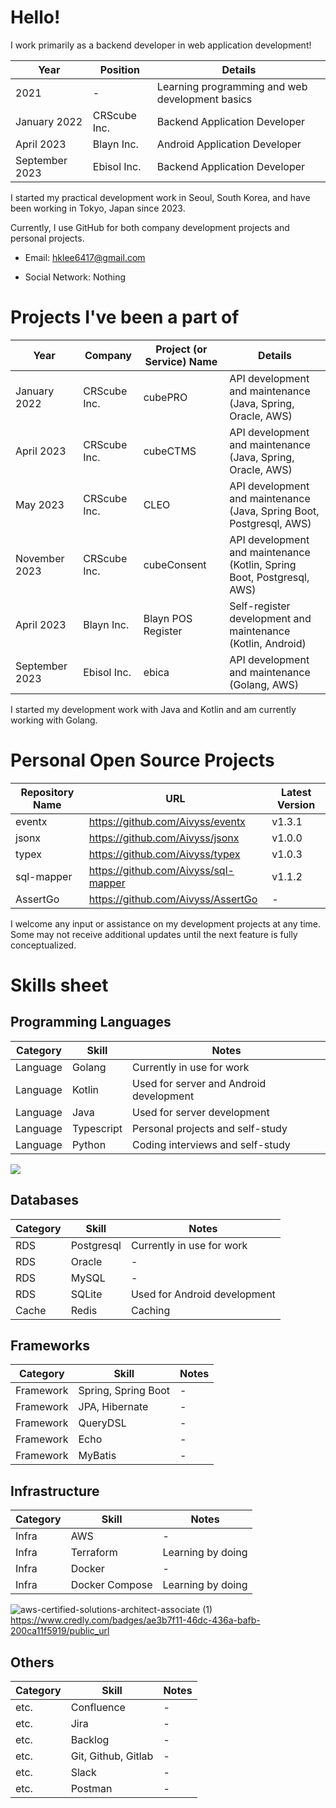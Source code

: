 # Hello!

I work primarily as a backend developer in web application development!

| Year | Position | Details |
| --- | --- | --- |
| 2021 | -   | Learning programming and web development basics |
| January 2022 | CRScube Inc. | Backend Application Developer |
| April 2023 | Blayn Inc. | Android Application Developer |
| September 2023 | Ebisol Inc. | Backend Application Developer |

I started my practical development work in Seoul, South Korea, and have been working in Tokyo, Japan since 2023.

Currently, I use GitHub for both company development projects and personal projects.

- Email: [hklee6417@gmail.com](mailto:hklee6417@gmail.com)
  
- Social Network: Nothing
  

# Projects I've been a part of

| Year | Company | Project (or Service) Name | Details |
| --- | --- | --- | --- |
| January 2022 | CRScube Inc. | cubePRO | API development and maintenance<br>(Java, Spring, Oracle, AWS) |
| April 2023 | CRScube Inc. | cubeCTMS | API development and maintenance<br>(Java, Spring, Oracle, AWS) |
| May 2023 | CRScube Inc. | CLEO | API development and maintenance<br>(Java, Spring Boot, Postgresql, AWS) |
| November 2023 | CRScube Inc. | cubeConsent | API development and maintenance<br>(Kotlin, Spring Boot, Postgresql, AWS) |
| April 2023 | Blayn Inc. | Blayn POS Register | Self-register development and maintenance<br>(Kotlin, Android) |
| September 2023 | Ebisol Inc. | ebica | API development and maintenance<br>(Golang, AWS) |

I started my development work with Java and Kotlin and am currently working with Golang.

# Personal Open Source Projects

| Repository Name | URL | Latest Version |
| --- | --- | --- |
| eventx | https://github.com/Aivyss/eventx | v1.3.1 |
| jsonx | https://github.com/Aivyss/jsonx | v1.0.0 |
| typex | https://github.com/Aivyss/typex | v1.0.3 |
| sql-mapper | https://github.com/Aivyss/sql-mapper | v1.1.2 |
| AssertGo | https://github.com/Aivyss/AssertGo | -   |

I welcome any input or assistance on my development projects at any time. Some may not receive additional updates until the next feature is fully conceptualized.

# Skills sheet

## Programming Languages

| Category | Skill | Notes |
| --- | --- | --- |
| Language | Golang | Currently in use for work |
| Language | Kotlin | Used for server and Android development |
| Language | Java | Used for server development |
| Language | Typescript | Personal projects and self-study |
| Language | Python | Coding interviews and self-study |

<img src="https://github-readme-stats.vercel.app/api/top-langs/?username=Aivyss&exclude_repo=Seoul_air_quality_prediction,CodingTest-Node,practice2-of-React,practice1_of_react,react_practice_movie_app,CanVus" />

## Databases

| Category | Skill | Notes |
| --- | --- | --- |
| RDS | Postgresql | Currently in use for work |
| RDS | Oracle | -   |
| RDS | MySQL | -   |
| RDS | SQLite | Used for Android development |
| Cache | Redis | Caching |

## Frameworks

| Category | Skill | Notes |
| --- | --- | --- |
| Framework | Spring, Spring Boot | -   |
| Framework | JPA, Hibernate | -   |
| Framework | QueryDSL | -   |
| Framework | Echo | -   |
| Framework | MyBatis | -   |

## Infrastructure

| Category | Skill | Notes |
| --- | --- | --- |
| Infra | AWS | -   |
| Infra | Terraform | Learning by doing |
| Infra | Docker | -   |
| Infra | Docker Compose | Learning by doing |

![aws-certified-solutions-architect-associate (1)](https://github.com/Aivyss/Aivyss/assets/64432366/6e3d507a-cc5d-41c0-ad39-6fde88f4ddbf)
<br> https://www.credly.com/badges/ae3b7f11-46dc-436a-bafb-200ca11f5919/public_url

## Others

| Category | Skill | Notes |
| --- | --- | --- |
| etc. | Confluence | -   |
| etc. | Jira | -   |
| etc. | Backlog | -   |
| etc. | Git, Github, Gitlab | -   |
| etc. | Slack | -   |
| etc. | Postman | -   |
